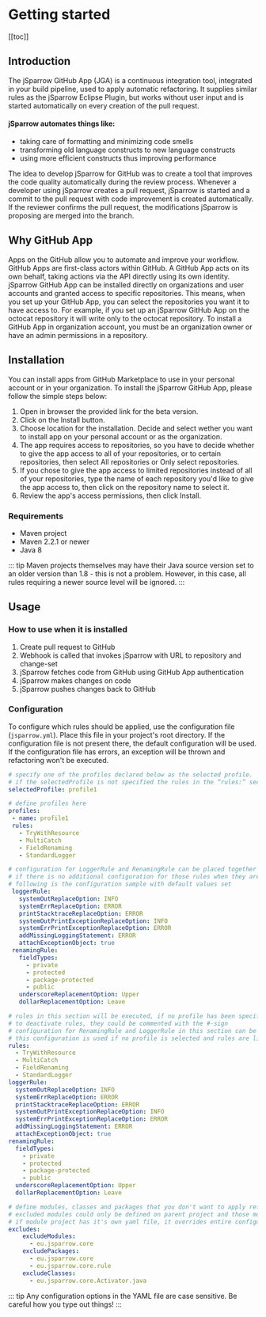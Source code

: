 # Getting started

[[toc]]

## Introduction

The jSparrow GitHub App (JGA) is a continuous integration tool, integrated in your build pipeline, used to apply automatic refactoring. It supplies similar rules as the jSparrow Eclipse Plugin, but works without user input and is started automatically on every creation of the pull request.
#### jSparrow automates things like:  
* taking care of formatting and minimizing code smells  
* transforming old language constructs to new language constructs  
* using more efficient constructs thus improving performance   

The idea to develop jSparrow for GitHub was to create a tool that improves the code quality automatically during the review process. Whenever a developer using jSparrow creates a pull request, jSparrow is started and a commit to the pull request with code improvement is created automatically. If the reviewer confirms the pull request, the modifications jSparrow is proposing are merged into the branch.  

## Why GitHub App

Apps on the GitHub allow you to automate and improve your workflow. GitHub Apps are first-class actors within GitHub. A GitHub App acts on its own behalf, taking actions via the API directly using its own identity.  
jSparrow GitHub App can be installed directly on organizations and user accounts and granted access to specific repositories. This means, when you set up your GitHub App, you can select the repositories you want it to have access to. For example, if you set up an jSparrow GitHub App on the octocat repository it will write only to the octocat repository. To install a GitHub App in organization account, you must be an organization owner or have an admin permissions in a repository.

## Installation

You can install apps from GitHub Marketplace to use in your personal account or in your organization. To install the jSparrow GitHub App, please follow the simple steps below:  

1. Open in browser the provided link for the beta version.
2. Click on the Install button.
3. Choose location for the installation. Decide and select wether you want to install app on your personal account or as the organization.
4. The app requires access to repositories, so you have to decide whether to give the app access to all of your repositories, or to certain repositories, then select All repositories or Only select repositories.
5. If you chose to give the app access to limited repositories instead of all of your repositories, type the name of each repository you'd like to give the app access to, then click on the repository name to select it.
6. Review the app's access permissions, then click Install.

### Requirements

* Maven project
* Maven 2.2.1 or newer
* Java 8

::: tip
Maven projects themselves may have their Java source version set to an older version than 1.8 - this is not a problem. However, in this case, all rules requiring a newer source level will be ignored.
:::

## Usage

### How to use when it is installed
1. Create pull request to GitHub  
2. Webhook is called that invokes jSparrow with URL to repository and change-set
3. jSparrow fetches code from GitHub using GitHub App authentication
4. jSparrow makes changes on code
5. jSparrow pushes changes back to GitHub

### Configuration

To configure which rules should be applied, use the configuration file (`jsparrow.yml`). Place this file in your project's root directory. If the configuration file is not present there, the default configuration will be used. If the configuration file has errors, an exception will be thrown and refactoring won't be executed.

```yaml
# specify one of the profiles declared below as the selected profile.  
# if the selectedProfile is not specified the rules in the “rules:” section will be applied  
selectedProfile: profile1  

# define profiles here  
profiles:  
 - name: profile1  
 rules:  
   - TryWithResource
   - MultiCatch
   - FieldRenaming
   - StandardLogger

# configuration for LoggerRule and RenamingRule can be placed together with profile in which rules are included.   
# if there is no additional configuration for those rules when they are included in the list of rules for the profile, default values are used.   
# following is the configuration sample with default values set  
 loggerRule:  
   systemOutReplaceOption: INFO  
   systemErrReplaceOption: ERROR  
   printStacktraceReplaceOption: ERROR  
   systemOutPrintExceptionReplaceOption: INFO  
   systemErrPrintExceptionReplaceOption: ERROR  
   addMissingLoggingStatement: ERROR  
   attachExceptionObject: true  
 renamingRule:  
   fieldTypes:  
     - private
     - protected
     - package-protected
     - public
   underscoreReplacementOption: Upper  
   dollarReplacementOption: Leave  

# rules in this section will be executed, if no profile has been specified as selectedProfile or via maven.  
# to deactivate rules, they could be commented with the #-sign  
# configuration for RenamingRule and LoggerRule in this section can be made same way as in the configuration in profiles, under the rules section.   
# this configuration is used if no profile is selected and rules are listed in rules section  
rules:
  - TryWithResource
  - MultiCatch
  - FieldRenaming
  - StandardLogger  
loggerRule:  
  systemOutReplaceOption: INFO  
  systemErrReplaceOption: ERROR  
  printStacktraceReplaceOption: ERROR  
  systemOutPrintExceptionReplaceOption: INFO  
  systemErrPrintExceptionReplaceOption: ERROR  
  addMissingLoggingStatement: ERROR  
  attachExceptionObject: true  
renamingRule:  
  fieldTypes:  
    - private
    - protected
    - package-protected
    - public
  underscoreReplacementOption: Upper  
  dollarReplacementOption: Leave  

# define modules, classes and packages that you don't want to apply refactoring to  
# excluded modules could only be defined on parent project and those modules are then entirely ignored  
# if module project has it's own yaml file, it overrides entire configuration from parent project yaml configuration if module wasn't excluded in parent yaml  
excludes:    
    excludeModules:  
      - eu.jsparrow.core  
    excludePackages:  
      - eu.jsparrow.core  
      - eu.jsparrow.core.rule  
    excludeClasses:  
      - eu.jsparrow.core.Activator.java  
```

::: tip
Any configuration options in the YAML file are case sensitive. Be careful how you type out things!
:::
